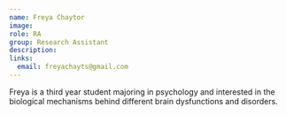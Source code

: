 ```yaml
---
name: Freya Chaytor
image: 
role: RA
group: Research Assistant  
description: 
links:
  email: freyachayts@gmail.com
---
```


Freya is a third year student majoring in psychology and interested in the biological mechanisms behind different brain dysfunctions and disorders. 
